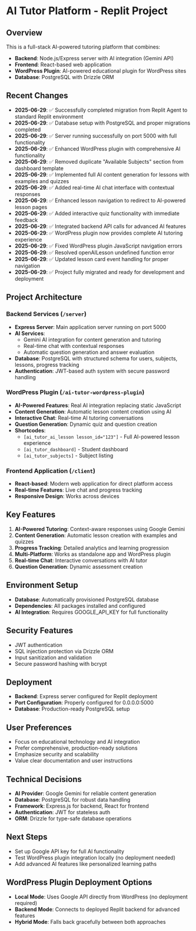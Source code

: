 # AI Tutor Platform - Replit Project

## Overview
This is a full-stack AI-powered tutoring platform that combines:
- **Backend**: Node.js/Express server with AI integration (Gemini API)
- **Frontend**: React-based web application 
- **WordPress Plugin**: AI-powered educational plugin for WordPress sites
- **Database**: PostgreSQL with Drizzle ORM

## Recent Changes
- **2025-06-29**: ✅ Successfully completed migration from Replit Agent to standard Replit environment
- **2025-06-29**: ✅ Database setup with PostgreSQL and proper migrations completed
- **2025-06-29**: ✅ Server running successfully on port 5000 with full functionality
- **2025-06-29**: ✅ Enhanced WordPress plugin with comprehensive AI functionality
- **2025-06-29**: ✅ Removed duplicate "Available Subjects" section from dashboard template
- **2025-06-29**: ✅ Implemented full AI content generation for lessons with examples and quizzes
- **2025-06-29**: ✅ Added real-time AI chat interface with contextual responses
- **2025-06-29**: ✅ Enhanced lesson navigation to redirect to AI-powered lesson pages
- **2025-06-29**: ✅ Added interactive quiz functionality with immediate feedback
- **2025-06-29**: ✅ Integrated backend API calls for advanced AI features
- **2025-06-29**: ✅ WordPress plugin now provides complete AI tutoring experience
- **2025-06-29**: ✅ Fixed WordPress plugin JavaScript navigation errors
- **2025-06-29**: ✅ Resolved openAILesson undefined function error
- **2025-06-29**: ✅ Updated lesson card event handling for proper navigation
- **2025-06-29**: ✅ Project fully migrated and ready for development and deployment

## Project Architecture

### Backend Services (`/server`)
- **Express Server**: Main application server running on port 5000
- **AI Services**: 
  - Gemini AI integration for content generation and tutoring
  - Real-time chat with contextual responses
  - Automatic question generation and answer evaluation
- **Database**: PostgreSQL with structured schema for users, subjects, lessons, progress tracking
- **Authentication**: JWT-based auth system with secure password handling

### WordPress Plugin (`/ai-tutor-wordpress-plugin`)
- **AI-Powered Features**: Real AI integration replacing static JavaScript
- **Content Generation**: Automatic lesson content creation using AI
- **Interactive Chat**: Real-time AI tutoring conversations
- **Question Generation**: Dynamic quiz and question creation
- **Shortcodes**: 
  - `[ai_tutor_ai_lesson lesson_id="123"]` - Full AI-powered lesson experience
  - `[ai_tutor_dashboard]` - Student dashboard
  - `[ai_tutor_subjects]` - Subject listing

### Frontend Application (`/client`)
- **React-based**: Modern web application for direct platform access
- **Real-time Features**: Live chat and progress tracking
- **Responsive Design**: Works across devices

## Key Features
1. **AI-Powered Tutoring**: Context-aware responses using Google Gemini
2. **Content Generation**: Automatic lesson creation with examples and quizzes
3. **Progress Tracking**: Detailed analytics and learning progression
4. **Multi-Platform**: Works as standalone app and WordPress plugin
5. **Real-time Chat**: Interactive conversations with AI tutor
6. **Question Generation**: Dynamic assessment creation

## Environment Setup
- **Database**: Automatically provisioned PostgreSQL database
- **Dependencies**: All packages installed and configured
- **AI Integration**: Requires GOOGLE_API_KEY for full functionality

## Security Features
- JWT authentication
- SQL injection protection via Drizzle ORM
- Input sanitization and validation
- Secure password hashing with bcrypt

## Deployment
- **Backend**: Express server configured for Replit deployment
- **Port Configuration**: Properly configured for 0.0.0.0:5000
- **Database**: Production-ready PostgreSQL setup

## User Preferences
- Focus on educational technology and AI integration
- Prefer comprehensive, production-ready solutions
- Emphasize security and scalability
- Value clear documentation and user instructions

## Technical Decisions
- **AI Provider**: Google Gemini for reliable content generation
- **Database**: PostgreSQL for robust data handling
- **Framework**: Express.js for backend, React for frontend
- **Authentication**: JWT for stateless auth
- **ORM**: Drizzle for type-safe database operations

## Next Steps
- Set up Google API key for full AI functionality
- Test WordPress plugin integration locally (no deployment needed)
- Add advanced AI features like personalized learning paths

## WordPress Plugin Deployment Options
- **Local Mode**: Uses Google API directly from WordPress (no deployment required)
- **Backend Mode**: Connects to deployed Replit backend for advanced features
- **Hybrid Mode**: Falls back gracefully between both approaches
